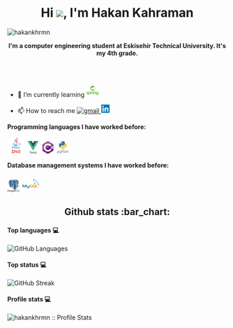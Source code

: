 <h1 align="center">Hi <img src="https://media.giphy.com/media/hvRJCLFzcasrR4ia7z/giphy.gif" width="25px">, I'm Hakan Kahraman</h1>
<p align="left"> <img src="https://komarev.com/ghpvc/?username=hakankhrmn" alt="hakankhrmn" /> </p>


<p align="center"><strong>I'm a computer engineering student at Eskisehir Technical University. It's my 4th grade.</strong></p>
<br><br>

- 🌱 I’m currently learning  <img src="https://github.com/devicons/devicon/blob/master/icons/spring/spring-original-wordmark.svg" alt="springboot" width="30" height="30"/>

- 📫 How to reach me  <a href="mailto:hakankahraman651@gmail.com"><img src="https://upload.wikimedia.org/wikipedia/commons/7/7e/Gmail_icon_%282020%29.svg" alt="gmail" height="20" width="20" />  </a>  <a href="https://www.linkedin.com/in/hakankahraman1/" target="blank"><img src="https://github.com/devicons/devicon/blob/master/icons/linkedin/linkedin-original.svg"  height="20" width="20" />  </a>

<p><strong>Programming languages I have worked before:</strong></p>
<p align="left">
<img src="https://github.com/devicons/devicon/blob/master/icons/java/java-original-wordmark.svg" alt="java" width="40" height="40"/>
<img src="https://github.com/devicons/devicon/blob/master/icons/vuejs/vuejs-original-wordmark.svg" alt="vue.js" width="30" height="30"/>
<img src="https://github.com/devicons/devicon/blob/master/icons/csharp/csharp-original.svg" alt="csharp" width="30" height="30"/>
<img src="https://github.com/devicons/devicon/blob/master/icons/python/python-original-wordmark.svg" alt="python" width="30" height="30"/>
</p>

<p><strong>Database management systems I have worked before:</strong></p>
<p align="left">
<img src="https://github.com/devicons/devicon/blob/master/icons/postgresql/postgresql-original-wordmark.svg" alt="postgresql" width="30" height="30"/>
<img src="https://github.com/devicons/devicon/blob/master/icons/mysql/mysql-original-wordmark.svg" alt="mysql" width="40" height="40"/>
</p>


<h2 align="center">Github stats :bar_chart:</h2>

<h4>Top languages 💻</h4>

![GitHub Languages](https://github-readme-stats.vercel.app/api/top-langs/?username=hakankhrmn&hide=assembly,pawn,hack&langs_count=15&layout=compact)

<h4>Top status 💻</h4>

![GitHub Streak](https://github-readme-streak-stats.herokuapp.com/?user=hakankhrmn)




<h4>Profile stats 💻</h4>

<img src="https://github-readme-stats.vercel.app/api?username=hakankhrmn&show_icons=true" alt="hakankhrmn :: Profile Stats" />


<!--
**hakankhrmn/hakankhrmn** is a ✨ _special_ ✨ repository because its `README.md` (this file) appears on your GitHub profile.

Here are some ideas to get you started:

- 🔭 I’m currently working on ...
- 🌱 I’m currently learning ...
- 👯 I’m looking to collaborate on ...
- 🤔 I’m looking for help with ...
- 💬 Ask me about ...
- 📫 How to reach me: ...
- 😄 Pronouns: ...
- ⚡ Fun fact: ...
-->
